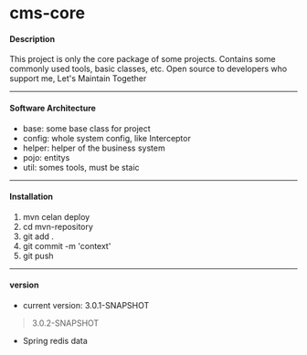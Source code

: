 # cms-core

#### Description
This project is only the core package of some projects.
Contains some commonly used tools, basic classes, etc.
Open source to developers who support me, Let's Maintain Together

***
#### Software Architecture
- base: some base class for project
- config: whole system config, like Interceptor
- helper: helper of the business system
- pojo: entitys
- util: somes tools, must be staic

***
#### Installation
1. mvn celan deploy
2. cd mvn-repository
3. git add .
4. git commit -m 'context'
5. git push

***
#### version
- current version: 3.0.1-SNAPSHOT

> 3.0.2-SNAPSHOT
- Spring redis data
